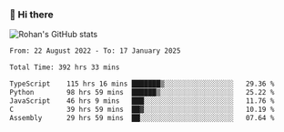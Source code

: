 ### 👋 Hi there 

<!--
**rohznmdev/rohznmdev** is a ✨ _special_ ✨ repository because its `README.md` (this file) appears on your GitHub profile.

Here are some ideas to get you started:

- 🔭 I’m currently working on ...
- 🌱 I’m currently learning Ruby and Ruby on Rails
- 👯 I’m looking to collaborate on ...
- 🤔 I’m looking for help with ...
- 💬 Ask me about ...
- 📫 How to reach me: ...
- 😄 Pronouns: ...
- ⚡ Fun fact: ...
-->
![Rohan's GitHub stats](https://github-readme-stats.vercel.app/api?username=rohznmdev&theme=dark&show_icons=true)

<!--START_SECTION:waka-->

```txt
From: 22 August 2022 - To: 17 January 2025

Total Time: 392 hrs 33 mins

TypeScript    115 hrs 16 mins ███████▒░░░░░░░░░░░░░░░░░   29.36 %
Python        98 hrs 59 mins  ██████▒░░░░░░░░░░░░░░░░░░   25.22 %
JavaScript    46 hrs 9 mins   ███░░░░░░░░░░░░░░░░░░░░░░   11.76 %
C             39 hrs 59 mins  ██▓░░░░░░░░░░░░░░░░░░░░░░   10.19 %
Assembly      29 hrs 59 mins  ██░░░░░░░░░░░░░░░░░░░░░░░   07.64 %
```

<!--END_SECTION:waka-->
